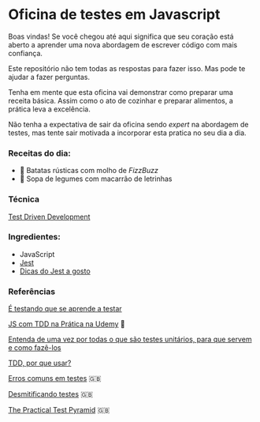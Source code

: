 # Oficina de testes em Javascript

Boas vindas!
Se você chegou até aqui significa que seu coração está aberto a aprender uma nova abordagem de escrever código com mais confiança.

Este repositório não tem todas as respostas para fazer isso. Mas pode te ajudar a fazer perguntas.

Tenha em mente que esta oficina vai demonstrar como preparar uma receita básica. Assim como o ato de cozinhar e preparar alimentos, a prática leva a excelência. 

Não tenha a expectativa de sair da oficina sendo _expert_ na abordagem de testes, mas tente sair motivada a incorporar esta pratica no seu dia a dia.

### Receitas do dia:
- 🍠 Batatas rústicas com molho de _FizzBuzz_
- 🍲 Sopa de legumes com macarrão de letrinhas

### Técnica
[Test Driven Development](https://pt.wikipedia.org/wiki/Test-driven_development)

### Ingredientes:

- JavaScript
- [Jest](https://jestjs.io/en/)
- [Dicas do Jest a gosto](https://devhints.io/jest)


### Referências

[É testando que se aprende a testar](https://medium.com/@carlosmaniero/%C3%A9-testando-que-se-aprende-a-testar-19903d234cae)

[JS com TDD na Prática na Udemy](https://willianjusten.com.br/js-com-tdd-na-pratica-na-udemy/) 💸

[Entenda de uma vez por todas o que são testes unitários, para que servem e como fazê-los](https://medium.com/@dayvsonlima/entenda-de-uma-vez-por-todas-o-que-s%C3%A3o-testes-unit%C3%A1rios-para-que-servem-e-como-faz%C3%AA-los-2a6f645bab3)

[TDD, por que usar?](https://tableless.com.br/tdd-por-que-usar)


[Erros comuns em testes](https://kentcdodds.com/blog/common-testing-mistakes) 🇬🇧

[Desmitificando testes](https://kentcdodds.com/blog/demystifying-testing) 🇬🇧

[The Practical Test Pyramid](https://martinfowler.com/articles/practical-test-pyramid.html) 🇬🇧
